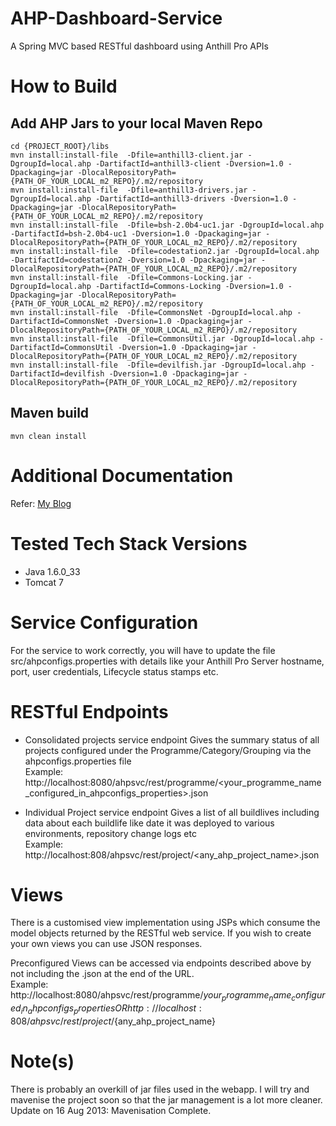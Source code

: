 AHP-Dashboard-Service
=====================

A Spring MVC based RESTful dashboard using Anthill Pro APIs

How to Build
============

Add AHP Jars to your local Maven Repo
-------------------------------------
    cd {PROJECT_ROOT}/libs
    mvn install:install-file  -Dfile=anthill3-client.jar -DgroupId=local.ahp -DartifactId=anthill3-client -Dversion=1.0 -Dpackaging=jar -DlocalRepositoryPath={PATH_OF_YOUR_LOCAL_m2_REPO}/.m2/repository
    mvn install:install-file  -Dfile=anthill3-drivers.jar -DgroupId=local.ahp -DartifactId=anthill3-drivers -Dversion=1.0 -Dpackaging=jar -DlocalRepositoryPath={PATH_OF_YOUR_LOCAL_m2_REPO}/.m2/repository
    mvn install:install-file  -Dfile=bsh-2.0b4-uc1.jar -DgroupId=local.ahp -DartifactId=bsh-2.0b4-uc1 -Dversion=1.0 -Dpackaging=jar -DlocalRepositoryPath={PATH_OF_YOUR_LOCAL_m2_REPO}/.m2/repository
    mvn install:install-file  -Dfile=codestation2.jar -DgroupId=local.ahp -DartifactId=codestation2 -Dversion=1.0 -Dpackaging=jar -DlocalRepositoryPath={PATH_OF_YOUR_LOCAL_m2_REPO}/.m2/repository
    mvn install:install-file  -Dfile=Commons-Locking.jar -DgroupId=local.ahp -DartifactId=Commons-Locking -Dversion=1.0 -Dpackaging=jar -DlocalRepositoryPath={PATH_OF_YOUR_LOCAL_m2_REPO}/.m2/repository
    mvn install:install-file  -Dfile=CommonsNet -DgroupId=local.ahp -DartifactId=CommonsNet -Dversion=1.0 -Dpackaging=jar -DlocalRepositoryPath={PATH_OF_YOUR_LOCAL_m2_REPO}/.m2/repository
    mvn install:install-file  -Dfile=CommonsUtil.jar -DgroupId=local.ahp -DartifactId=CommonsUtil -Dversion=1.0 -Dpackaging=jar -DlocalRepositoryPath={PATH_OF_YOUR_LOCAL_m2_REPO}/.m2/repository
    mvn install:install-file  -Dfile=devilfish.jar -DgroupId=local.ahp -DartifactId=devilfish -Dversion=1.0 -Dpackaging=jar -DlocalRepositoryPath={PATH_OF_YOUR_LOCAL_m2_REPO}/.m2/repository

Maven build
-----------
    mvn clean install

Additional Documentation
========================

Refer: [My Blog](http://techbytes.anuragkapur.com/2012/10/restful-anthill-pro-reporting-service.html)

Tested Tech Stack Versions
==========================
* Java 1.6.0_33
* Tomcat 7

Service Configuration
=====================

For the service to work correctly, you will have to update the file src/ahpconfigs.properties with details like your Anthill Pro Server hostname, port, user credentials, Lifecycle status stamps etc.

RESTful Endpoints
=================

* Consolidated projects service endpoint
Gives the summary status of all projects configured under the Programme/Category/Grouping via the ahpconfigs.properties file     
Example: http://localhost:8080/ahpsvc/rest/programme/<your_programme_name_configured_in_ahpconfigs_properties>.json

* Individual Project service endpoint
Gives a list of all buildlives including data about each buildlife like date it was deployed to various environments, repository change logs etc     
Example: http://localhost:808/ahpsvc/rest/project/<any_ahp_project_name>.json

Views
=====

There is a customised view implementation using JSPs which consume the model objects returned by the RESTful web service. If you wish to create your own views you can use JSON responses.

Preconfigured Views can be accessed via endpoints described above by not including the .json at the end of the URL.     
Example: http://localhost:8080/ahpsvc/rest/programme/${your_programme_name_configured_in_ahpconfigs_properties}     
OR     
http://localhost:808/ahpsvc/rest/project/${any_ahp_project_name}

Note(s)
=======
There is probably an overkill of jar files used in the webapp. I will try and mavenise the project soon so that the jar management is a lot more cleaner.     
Update on 16 Aug 2013: Mavenisation Complete.

